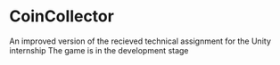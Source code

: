# CoinCollector
An improved version of the recieved technical assignment for the Unity internship
The game is in the development stage
